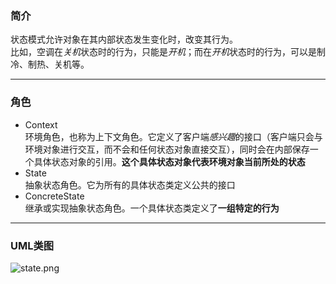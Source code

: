 ### 简介  
状态模式允许对象在其内部状态发生变化时，改变其行为。  
比如，空调在*关机*状态时的行为，只能是*开机*；而在*开机*状态时的行为，可以是制冷、制热、关机等。   

---

### 角色  

* Context  
环境角色，也称为上下文角色。它定义了客户端*感兴趣*的接口（客户端只会与环境对象进行交互，而不会和任何状态对象直接交互），同时会在内部保存一个具体状态对象的引用。**这个具体状态对象代表环境对象当前所处的状态**     
* State  
抽象状态角色。它为所有的具体状态类定义公共的接口  
* ConcreteState  
继承或实现抽象状态角色。一个具体状态类定义了**一组特定的行为**  

---

### UML类图   

![state.png](http://images.timd.cn/design-pattern/state.png)  
